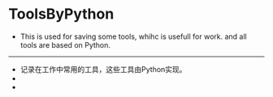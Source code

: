 # ToolsByPython
- This is used for saving some tools, whihc is usefull for work. and all tools are based on Python.

----------------------------------------------------------------
- 记录在工作中常用的工具，这些工具由Python实现。
-
-




